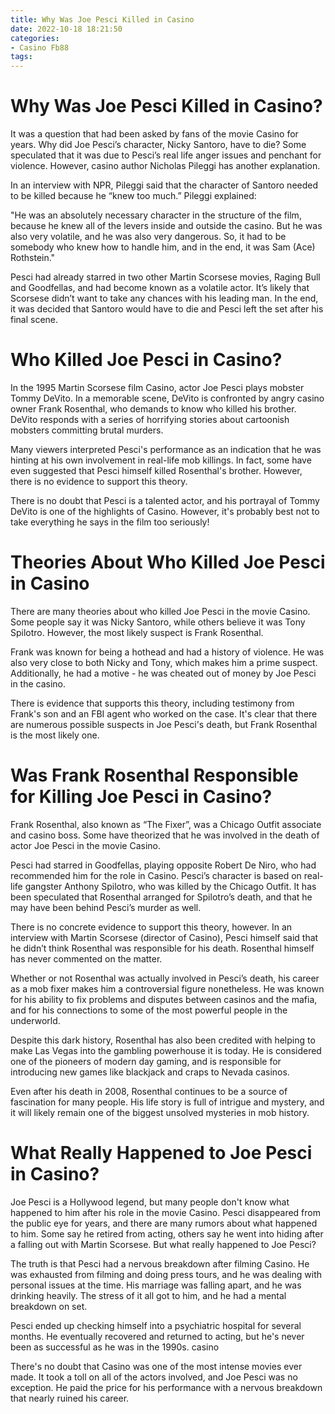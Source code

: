 ```yaml
---
title: Why Was Joe Pesci Killed in Casino
date: 2022-10-18 18:21:50
categories:
- Casino Fb88
tags:
---
```



#  Why Was Joe Pesci Killed in Casino?

It was a question that had been asked by fans of the movie Casino for years. Why did Joe Pesci’s character, Nicky Santoro, have to die? Some speculated that it was due to Pesci’s real life anger issues and penchant for violence. However, casino author Nicholas Pileggi has another explanation.

In an interview with NPR, Pileggi said that the character of Santoro needed to be killed because he “knew too much.” Pileggi explained:

"He was an absolutely necessary character in the structure of the film, because he knew all of the levers inside and outside the casino. But he was also very volatile, and he was also very dangerous. So, it had to be somebody who knew how to handle him, and in the end, it was Sam (Ace) Rothstein."

Pesci had already starred in two other Martin Scorsese movies, Raging Bull and Goodfellas, and had become known as a volatile actor. It’s likely that Scorsese didn’t want to take any chances with his leading man. In the end, it was decided that Santoro would have to die and Pesci left the set after his final scene.

#  Who Killed Joe Pesci in Casino?

In the 1995 Martin Scorsese film Casino, actor Joe Pesci plays mobster Tommy DeVito. In a memorable scene, DeVito is confronted by angry casino owner Frank Rosenthal, who demands to know who killed his brother. DeVito responds with a series of horrifying stories about cartoonish mobsters committing brutal murders.

Many viewers interpreted Pesci's performance as an indication that he was hinting at his own involvement in real-life mob killings. In fact, some have even suggested that Pesci himself killed Rosenthal's brother. However, there is no evidence to support this theory.

There is no doubt that Pesci is a talented actor, and his portrayal of Tommy DeVito is one of the highlights of Casino. However, it's probably best not to take everything he says in the film too seriously!

#  Theories About Who Killed Joe Pesci in Casino

There are many theories about who killed Joe Pesci in the movie Casino. Some people say it was Nicky Santoro, while others believe it was Tony Spilotro. However, the most likely suspect is Frank Rosenthal.

Frank was known for being a hothead and had a history of violence. He was also very close to both Nicky and Tony, which makes him a prime suspect. Additionally, he had a motive - he was cheated out of money by Joe Pesci in the casino.

There is evidence that supports this theory, including testimony from Frank's son and an FBI agent who worked on the case. It's clear that there are numerous possible suspects in Joe Pesci's death, but Frank Rosenthal is the most likely one.

#  Was Frank Rosenthal Responsible for Killing Joe Pesci in Casino?

Frank Rosenthal, also known as “The Fixer”, was a Chicago Outfit associate and casino boss. Some have theorized that he was involved in the death of actor Joe Pesci in the movie Casino.

Pesci had starred in Goodfellas, playing opposite Robert De Niro, who had recommended him for the role in Casino. Pesci’s character is based on real-life gangster Anthony Spilotro, who was killed by the Chicago Outfit. It has been speculated that Rosenthal arranged for Spilotro’s death, and that he may have been behind Pesci’s murder as well.

There is no concrete evidence to support this theory, however. In an interview with Martin Scorsese (director of Casino), Pesci himself said that he didn’t think Rosenthal was responsible for his death. Rosenthal himself has never commented on the matter.

Whether or not Rosenthal was actually involved in Pesci’s death, his career as a mob fixer makes him a controversial figure nonetheless. He was known for his ability to fix problems and disputes between casinos and the mafia, and for his connections to some of the most powerful people in the underworld.

Despite this dark history, Rosenthal has also been credited with helping to make Las Vegas into the gambling powerhouse it is today. He is considered one of the pioneers of modern day gaming, and is responsible for introducing new games like blackjack and craps to Nevada casinos.

Even after his death in 2008, Rosenthal continues to be a source of fascination for many people. His life story is full of intrigue and mystery, and it will likely remain one of the biggest unsolved mysteries in mob history.

#  What Really Happened to Joe Pesci in Casino?

Joe Pesci is a Hollywood legend, but many people don't know what happened to him after his role in the movie Casino. Pesci disappeared from the public eye for years, and there are many rumors about what happened to him. Some say he retired from acting, others say he went into hiding after a falling out with Martin Scorsese. But what really happened to Joe Pesci?

The truth is that Pesci had a nervous breakdown after filming Casino. He was exhausted from filming and doing press tours, and he was dealing with personal issues at the time. His marriage was falling apart, and he was drinking heavily. The stress of it all got to him, and he had a mental breakdown on set.

Pesci ended up checking himself into a psychiatric hospital for several months. He eventually recovered and returned to acting, but he's never been as successful as he was in the 1990s. casino

There's no doubt that Casino was one of the most intense movies ever made. It took a toll on all of the actors involved, and Joe Pesci was no exception. He paid the price for his performance with a nervous breakdown that nearly ruined his career.